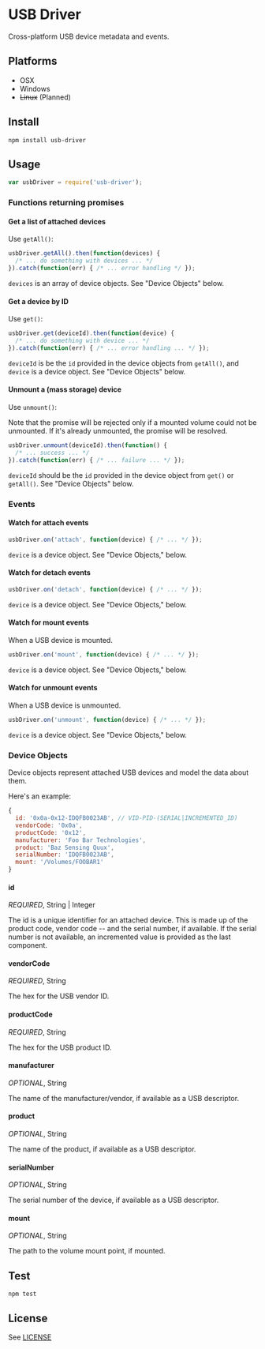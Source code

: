 # USB Driver

Cross-platform USB device metadata and events.

## Platforms

* OSX
* Windows
* ~~Linux~~ (Planned)

## Install

```
npm install usb-driver
```

## Usage

```js
var usbDriver = require('usb-driver');
```

### Functions returning promises

#### Get a list of attached devices

Use `getAll()`:

```js
usbDriver.getAll().then(function(devices) {
  /* ... do something with devices ... */
}).catch(function(err) { /* ... error handling */ });
```

`devices` is an array of device objects. See "Device Objects"
below.

#### Get a device by ID

Use `get()`:

```js
usbDriver.get(deviceId).then(function(device) {
  /* ... do something with device ... */
}).catch(function(err) { /* ... error handling ... */ });
```

`deviceId` is be the `id` provided in the device objects from
`getAll()`, and `device` is a device object. See "Device Objects" below.

#### Unmount a (mass storage) device

Use `unmount()`:

Note that the promise will be rejected only if a mounted volume could not be
unmounted. If it's already unmounted, the promise will be resolved.

```js
usbDriver.unmount(deviceId).then(function() {
  /* ... success ... */
}).catch(function(err) { /* ... failure ... */ });
```

`deviceId` should be the `id` provided in the device object from `get()` or
`getAll()`. See "Device Objects" below.

### Events

#### Watch for attach events

```js
usbDriver.on('attach', function(device) { /* ... */ });
```

`device` is a device object. See "Device Objects," below.

#### Watch for detach events

```js
usbDriver.on('detach', function(device) { /* ... */ });
```

`device` is a device object. See "Device Objects," below.

#### Watch for mount events

When a USB device is mounted.

```js
usbDriver.on('mount', function(device) { /* ... */ });
```

`device` is a device object. See "Device Objects," below.

#### Watch for unmount events

When a USB device is unmounted.

```js
usbDriver.on('unmount', function(device) { /* ... */ });
```

`device` is a device object. See "Device Objects," below.

### Device Objects

Device objects represent attached USB devices and model the data about them.

Here's an example:

```js
{
  id: '0x0a-0x12-IDQFB0023AB', // VID-PID-(SERIAL|INCREMENTED_ID)
  vendorCode: '0x0a',
  productCode: '0x12',
  manufacturer: 'Foo Bar Technologies',
  product: 'Baz Sensing Quux',
  serialNumber: 'IDQFB0023AB',
  mount: '/Volumes/FOOBAR1'
}
```

#### id

*REQUIRED*, String | Integer

The id is a unique identifier for an attached device. This is made up
of the product code, vendor code -- and the serial number, if
available. If the serial number is not available, an incremented value
is provided as the last component.

#### vendorCode

*REQUIRED*, String

The hex for the USB vendor ID.

#### productCode

*REQUIRED*, String

The hex for the USB product ID.

#### manufacturer

*OPTIONAL*, String

The name of the manufacturer/vendor, if available as a USB descriptor.

#### product

*OPTIONAL*, String

The name of the product, if available as a USB descriptor.

#### serialNumber

*OPTIONAL*, String

The serial number of the device, if available as a USB descriptor.

#### mount

*OPTIONAL*, String

The path to the volume mount point, if mounted.

## Test

```
npm test
```

## License

See [LICENSE](./LICENSE)

